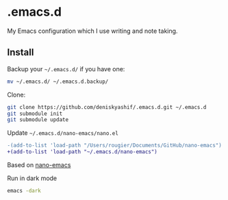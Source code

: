 # .emacs.d

My Emacs configuration which I use writing and note taking.

## Install

Backup your `~/.emacs.d/` if you have one:

```sh
mv ~/.emacs.d/ ~/.emacs.d.backup/
```

Clone:

```sh
git clone https://github.com/deniskyashif/.emacs.d.git ~/.emacs.d
git submodule init
git submodule update
```

Update `~/.emacs.d/nano-emacs/nano.el`

```diff
-(add-to-list 'load-path "/Users/rougier/Documents/GitHub/nano-emacs")
+(add-to-list 'load-path "~/.emacs.d/nano-emacs")
```

Based on [nano-emacs](https://github.com/rougier/nano-emacs)

Run in dark mode

```sh
emacs -dark
```
